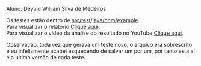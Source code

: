 Aluno: Deyvid William Silva de Medeiros

Os testes estão dentro de [src/test/java/com/example](https://github.com/deyvidwms/projeto-testes-2/tree/main/src/test/java/com/example).<br/>
Para visualizar o relatório [Clique aqui](GERAÇÃO%20AUTOMÁTICA%20DE%20TESTES.pdf).<br/>
Para visualizar o vídeo da análise do resultado no YouTube [Clique aqui](https://youtu.be/WEY1BumtO4w). 

Observação, toda vez que gerava um teste novo, o arquivo era sobrescrito e eu infelizmente acabei esquecendo de salvar um por um, por tanto esta aí é a ultima versão de cada teste.
